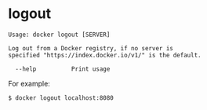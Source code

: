<!--[metadata]>
+++
title = "logout"
description = "The logout command description and usage"
keywords = ["logout, docker, registry"]
[menu.main]
parent = "smn_cli"
+++
<![end-metadata]-->

# logout

    Usage: docker logout [SERVER]

    Log out from a Docker registry, if no server is
	specified "https://index.docker.io/v1/" is the default.

      --help          Print usage

For example:

    $ docker logout localhost:8080
